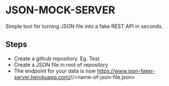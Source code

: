 # JSON-MOCK-SERVER

Simple tool for turning JSON file into a fake REST API in seconds.

## Steps

- Create a github repository. Eg. Test
- Create a JSON file in root of repository
- The endpoint for your data is now https://www.json-faker-server.herokuapp.com/<github-username>/<repo-name>/<name-of-json-file.json>
